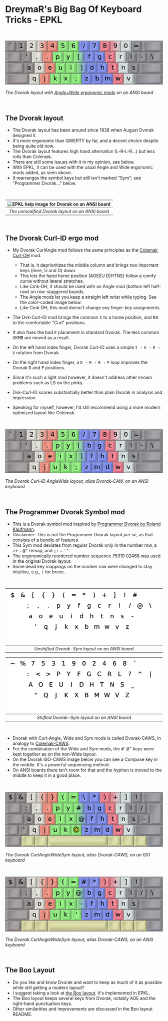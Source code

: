 DreymaR's Big Bag Of Keyboard Tricks - EPKL
===========================================
<br>

![EPKL help image for Dvorak-AWide on an ANSI board](./_Res/Dvorak_ANS-AWide_EPKL.png)

_The Dvorak layout with [Angle+Wide ergonomic mods][BB_AWi] on an ANSI board_

<br>

The Dvorak layout
-----------------
- The Dvorak layout has been around since 1938 when August Dvorak designed it.
- It's more ergonomic than QWERTY by far, and a decent choice despite being quite old now.
- The Dvorak layout features high hand alternation (L-R-L-R...) but less rolls than Colemak.
- There are still some issues with it in my opinion, see below.
- With EPKL, it can be used with the usual Angle and Wide ergonomic mods added, as seen above.
- It rearranges the symbol keys but still isn't marked "Sym"; see "Programmer Dvorak..." below.
<br>

|![EPKL help image for Dvorak on an ANSI board](./Dvk-eD_ANS/state0.png)|
|   :---:   |
|_The unmodified Dvorak layout on an ANSI board_|

<br>

The Dvorak Curl-ID ergo mod
---------------------------
- My Dvorak CurlAngle mod follows the same principles as the [Colemak Curl-DH][BB_CAW] mod.
    - That is, it deprioritizes the middle column and brings two important keys (here, U and D) down.
    - This lets the hand home position (AOEI|U D|HTNS) follow a comfy curve without lateral stretches.
    - Like Cmk-DH, it should be used with an Angle mod (bottom left half-row) on row-staggered boards.
    - The Angle mods let you keep a straight left wrist while typing. See the color-coded image below.
    - Like Cmk-DH, this mod doesn't change any finger-key assignments.

- The Dvk-Curl-ID mod brings the common <kbd>I</kbd> to a home position, and <kbd>D</kbd><kbd>U</kbd> to the comfortable "Curl" positions.
- It also fixes the bad <kbd>F</kbd> placement in standard Dvorak. The less common <kbd>X</kbd><kbd>K</kbd><kbd>M</kbd><kbd>B</kbd> are moved as a result.
- On the left hand index finger, Dvorak Curl-ID uses a simple `I → U → K → X` rotation from Dvorak.
- On the right hand index finger, a `D → M → B → F` loop improves the Dvorak <kbd>D</kbd> and <kbd>F</kbd> positions.
- Since it's such a light mod however, it doesn't address other known problems such as LS on the pinky.
- Dvk-Curl-ID scores substantially better than plain Dvorak in analysis and impression.
- Speaking for myself, however, I'd still recommend using a more modern optimized layout like Colemak.
<br>

![EPKL help image for Dvorak-Curl(ID)AWide on an ANSI board](./_Res/Dvorak_ANS-CurlAWide_EPKL.png)

_The Dvorak Curl-ID AngleWide layout, alias Dvorak-CAW, on an ANSI keyboard_

<br>

The Programmer Dvorak Symbol mod
--------------------------------
- This is a Dvorak symbol mod inspired by [Programmer Dvorak by Roland Kaufmann][PrgDvk].
- Disclaimer: This is not the Programmer Dvorak layout _per se_, as that consists of a bundle of features.
- This Sym mod deviates from regular Dvorak only in the number row, a <kbd>=+</kbd> `→` <kbd>@^</kbd> remap, and <kbd>;:</kbd> `↔` <kbd>'"</kbd>.
- The ergonomically reordered number sequence 75319 02468 was used in the original Dvorak layout.
- Some dead key mappings on the number row were changed to stay intuitive, e.g., `(` for breve.
<br>

|![EPKL help image for Dvorak-Sym on an ANSI board, unshifted](./Dvk-eD_ANS_Sym/state0.png)|
|   :---:   |
|_Unshifted Dvorak-Sym layout on an ANSI board_|

|![EPKL help image for Dvorak-Sym on an ANSI board, shifted](./Dvk-eD_ANS_Sym/state1.png)|
|   :---:   |
|_Shifted Dvorak-Sym layout on an ANSI board_|

<br>

- Dvorak with Curl-Angle, Wide and Sym mods is called Dvorak-CAWS, in analogy to [Colemak-CAWS][BB_Erg].
- For the combination of the Wide and Sym mods, the <kbd>#`</kbd><kbd>@^</kbd> keys were kept together as on the non-Wide layout.
- On the Dvorak ISO-CAWS image below you can see a Compose key in the middle. It's a powerful sequencing method.
- On ANSI boards there isn't room for that and the hyphen is moved to the middle to keep it in a good place.
<br>

![EPKL help image for Dvorak-CAWS on an ISO board](./_Res/Dvorak_ISO-CAWS_s0_EPKL.png)

_The Dvorak CurlAngleWideSym layout, alias Dvorak-CAWS, on an ISO keyboard_

<br>

![EPKL help image for Dvorak-CAWS on an ANSI board](./_Res/Dvorak_ANS-CAWS_s0_EPKL.png)

_The Dvorak CurlAngleWideSym layout, alias Dvorak-CAWS, on an ANSI keyboard_

<br>

The Boo Layout
--------------
- Do you like and know Dvorak and want to keep as much of it as possible while still getting a modern layout?
- I suggest taking a look at [the Boo layout][BooLay]. It's implemented in EPKL.
- The Boo layout keeps several keys from Dvorak, notably AOE and the right-hand punctuation keys.
- Other similarities and improvements are discussed in the Boo layout README.


[BB_Erg]: https://dreymar.colemak.org/ergo-mods.html (DreymaR's Big Bag of Tricks on ergo mods)
[BB_AWi]: https://dreymar.colemak.org/ergo-mods.html#angle-wide (DreymaR's Big Bag of Tricks on Angle+Wide ergo mods)
[BB_CAW]: https://dreymar.colemak.org/ergo-mods.html#curl-dh (DreymaR's Big Bag of Tricks on the Curl-DH ergo mod)
[PrgDvk]: https://www.kaufmann.no/roland/dvorak/ (Programmer Dvorak, by Roland Kaufmann)
[BooLay]: ../Boo/ (The Boo layout in EPKL)
